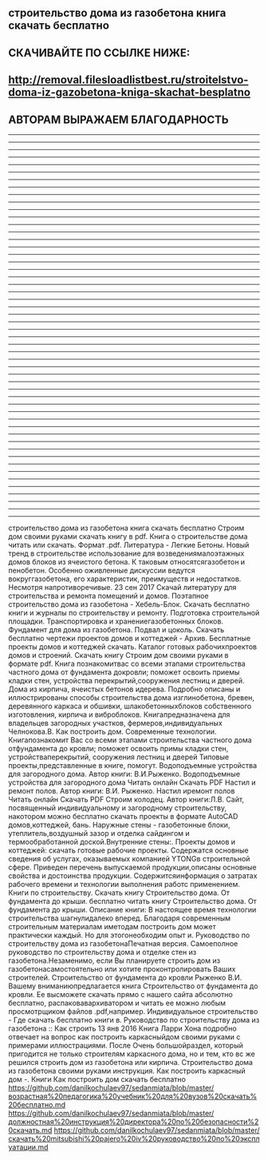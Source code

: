 строительство дома из газобетона книга скачать бесплатно
--------------------------------------------------
СКАЧИВАЙТЕ ПО ССЫЛКЕ НИЖЕ:
--------------------------------------------------
http://removal.filesloadlistbest.ru/stroitelstvo-doma-iz-gazobetona-kniga-skachat-besplatno
--------------------------------------------------
АВТОРАМ ВЫРАЖАЕМ БЛАГОДАРНОСТЬ
--------------------------------------------------
--------------------------------------------------
--------------------------------------------------
--------------------------------------------------
--------------------------------------------------
--------------------------------------------------
--------------------------------------------------
--------------------------------------------------
--------------------------------------------------
--------------------------------------------------
--------------------------------------------------
--------------------------------------------------
--------------------------------------------------
--------------------------------------------------
--------------------------------------------------
--------------------------------------------------
--------------------------------------------------
--------------------------------------------------
--------------------------------------------------
--------------------------------------------------
--------------------------------------------------
--------------------------------------------------
--------------------------------------------------
--------------------------------------------------
--------------------------------------------------
--------------------------------------------------
--------------------------------------------------
--------------------------------------------------
--------------------------------------------------
--------------------------------------------------
--------------------------------------------------
--------------------------------------------------
--------------------------------------------------
--------------------------------------------------
--------------------------------------------------
--------------------------------------------------
--------------------------------------------------
--------------------------------------------------
--------------------------------------------------
--------------------------------------------------
--------------------------------------------------
--------------------------------------------------
--------------------------------------------------
--------------------------------------------------
--------------------------------------------------
--------------------------------------------------
--------------------------------------------------
--------------------------------------------------
--------------------------------------------------
--------------------------------------------------
--------------------------------------------------
--------------------------------------------------
--------------------------------------------------
строительство дома из газобетона книга скачать бесплатно Строим дом своими руками скачать книгу в pdf. Книга о строительстве дома читать или скачать. Формат .pdf. Литература - Легкие Бетоны. Новый тренд в строительстве  использование для возведениямалоэтажных домов блоков из ячеистого бетона. К таковым относятсягазобетон и пенобетон. Особенно оживленные дискуссии ведутся вокруггазобетона, его характеристик, преимуществ и недостатков. Несмотря напротиворечивые. 23 сен 2017  Скачай литературу для строительства и ремонта помещений и домов. Поэтапное строительство дома из газобетона - Хебель-Блок. Скачать бесплатно книги и журналы по строительству и ремонту. Подготовка строительной площадки. Транспортировка и хранениегазобетонных блоков. Фундамент для дома из газобетона. Подвал и цоколь. Скачать бесплатно чертежи проектов домов и коттеджей - Архив. Бесплатные проекты домов и коттеджей скачать. Каталог готовых рабочихпроектов домов и строений. Скачать книгу Строим дом своими руками в формате pdf.  Книга познакомитвас со всеми этапами строительства частного дома от фундамента докровли; поможет освоить приемы кладки стен, устройства перекрытий,сооружения лестниц и дверей.  Дома из кирпича, ячеистых бетонов идерева. Подробно описаны и иллюстрированы способы строительства дома изглинобетона, бревен, деревянного каркаса и обшивки, шлакобетонныхблоков собственного изготовления, кирпича и виброблоков. Книгапредназначена для владельцев загородных участков, фермеров,индивидуальных
Челнокова.В. Как построить дом. Современные технологии. Книгапознакомит Вас со всеми этапами строительства частного дома отфундамента до кровли; поможет освоить примы кладки стен, устройстваперекрытий, сооружения лестниц и дверей Типовые проекты,представленные в книге, помогут. Водоподъемные устройства для загородного дома. Автор книги: В.И.Рыженко. Водоподъемные устройства для загородного дома  Читать онлайн Cкачать PDF  Настил и ремонт полов. Автор книги: В.И. Рыженко. Настил иремонт полов  Читать онлайн  Cкачать PDF  Строим колодец. Автор книги:Л.В. Сайт, посвященный индивидуальному и загородному строительству, накотором можно бесплатно скачать проекты в формате AutoCAD домов,коттеджей, бань.  Наружные стены - газобетонные блоки, утеплитель,воздушный зазор и отделка сайдингом и термообработанной доской.Внутренние стены:. Проекты домов и коттеджей: скачать готовые рабочие проекты. Содержатся основные сведения об услугах, оказываемых компанией YTONGв строительной сфере. Приведен перечень выпускаемой продукции,описаны основные свойства и достоинства продукции. Содержитсяинформация о затратах рабочего времени и технологии выполнения работс применением. Книги по строительству. Скачать книгу Строительство дома. От фундамента до крыши. бесплатно читать книгу Строительство дома. От фундамента до крыши. Описание книги: В настоящее время технологии строительства шагнулидалеко вперед. Благодаря современным строительным материалам иметодам построить дом может практически каждый. Но для этогонеобходим опыт и. Руководство по строительству дома из газобетонаПечатная версия. Самоеполное руководство по строительству дома и отделке стен из газобетона.Незаменимо, если Вы планируете строить дом из газобетонасамостоятельно или хотите проконтролировать Ваших строителей. Строительство от фундамента до кровли Рыженко В.И. Вашему вниманиюпредлагается книга Строительство от фундамента до кровли.  Ее высможете скачать прямо с нашего сайта абсолютно бесплатно, распаковавархиватором и читать ее можно любым просмотрщиком файлов .pdf,например. Индивидуальное строительство - Где скачать бесплатно книги в. Руководство по строительству дома из газобетона :: Как строить
13 янв 2016  Книга Ларри Хона подробно отвечает на вопрос как построить каркасныйдом своими руками с примерами иллюстрациями. После  Очень большойраздел, который пригодится не только строителям каркасного дома, но и тем, кто вс же решился строить дом из газобетона или кирпича. Строительство дома из газобетона своими руками  инструкция. Как построить каркасный дом -. Книги Как построить дом скачать бесплатно
https://github.com/danilkochulaev97/sedanmiata/blob/master/возрастная%20педагогика%20учебник%20для%20вузов%20скачать%20бесплатно.md
https://github.com/danilkochulaev97/sedanmiata/blob/master/должностная%20инструкция%20директора%20по%20безопасности%20скачать.md
https://github.com/danilkochulaev97/sedanmiata/blob/master/скачать%20mitsubishi%20pajero%20iv%20руководство%20по%20эксплуатации.md